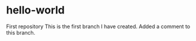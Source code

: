 # hello-world
First repository
This is the first branch I have created.
Added a comment to this branch.
